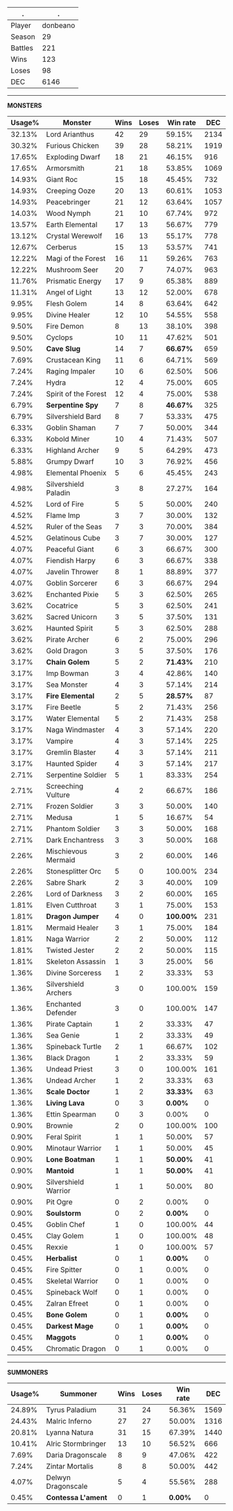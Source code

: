 .|.
|-|-
Player|donbeano
Season|29
Battles|221
Wins|123
Loses|98
DEC|6146

---
**MONSTERS**

Usage%|Monster|Wins|Loses|Win rate|DEC|
-|-|-|-|-|-|
32.13%|Lord Arianthus|42|29|59.15%|2134|
30.32%|Furious Chicken|39|28|58.21%|1919|
17.65%|Exploding Dwarf|18|21|46.15%|916|
17.65%|Armorsmith|21|18|53.85%|1069|
14.93%|Giant Roc|15|18|45.45%|732|
14.93%|Creeping Ooze|20|13|60.61%|1053|
14.93%|Peacebringer|21|12|63.64%|1057|
14.03%|Wood Nymph|21|10|67.74%|972|
13.57%|Earth Elemental|17|13|56.67%|779|
13.12%|Crystal Werewolf|16|13|55.17%|778|
12.67%|Cerberus|15|13|53.57%|741|
12.22%|Magi of the Forest|16|11|59.26%|763|
12.22%|Mushroom Seer|20|7|74.07%|963|
11.76%|Prismatic Energy|17|9|65.38%|889|
11.31%|Angel of Light|13|12|52.00%|678|
9.95%|Flesh Golem|14|8|63.64%|642|
9.95%|Divine Healer|12|10|54.55%|558|
9.50%|Fire Demon|8|13|38.10%|398|
9.50%|Cyclops|10|11|47.62%|501|
9.50%|**Cave Slug**|14|7|**66.67%**|659|
7.69%|Crustacean King|11|6|64.71%|569|
7.24%|Raging Impaler|10|6|62.50%|506|
7.24%|Hydra|12|4|75.00%|605|
7.24%|Spirit of the Forest|12|4|75.00%|538|
6.79%|**Serpentine Spy**|7|8|**46.67%**|325|
6.79%|Silvershield Bard|8|7|53.33%|475|
6.33%|Goblin Shaman|7|7|50.00%|344|
6.33%|Kobold Miner|10|4|71.43%|507|
6.33%|Highland Archer|9|5|64.29%|473|
5.88%|Grumpy Dwarf|10|3|76.92%|456|
4.98%|Elemental Phoenix|5|6|45.45%|243|
4.98%|Silvershield Paladin|3|8|27.27%|164|
4.52%|Lord of Fire|5|5|50.00%|240|
4.52%|Flame Imp|3|7|30.00%|132|
4.52%|Ruler of the Seas|7|3|70.00%|384|
4.52%|Gelatinous Cube|3|7|30.00%|127|
4.07%|Peaceful Giant|6|3|66.67%|300|
4.07%|Fiendish Harpy|6|3|66.67%|338|
4.07%|Javelin Thrower|8|1|88.89%|377|
4.07%|Goblin Sorcerer|6|3|66.67%|294|
3.62%|Enchanted Pixie|5|3|62.50%|265|
3.62%|Cocatrice|5|3|62.50%|241|
3.62%|Sacred Unicorn|3|5|37.50%|131|
3.62%|Haunted Spirit|5|3|62.50%|288|
3.62%|Pirate Archer|6|2|75.00%|296|
3.62%|Gold Dragon|3|5|37.50%|176|
3.17%|**Chain Golem**|5|2|**71.43%**|210|
3.17%|Imp Bowman|3|4|42.86%|140|
3.17%|Sea Monster|4|3|57.14%|214|
3.17%|**Fire Elemental**|2|5|**28.57%**|87|
3.17%|Fire Beetle|5|2|71.43%|256|
3.17%|Water Elemental|5|2|71.43%|258|
3.17%|Naga Windmaster|4|3|57.14%|220|
3.17%|Vampire|4|3|57.14%|225|
3.17%|Gremlin Blaster|4|3|57.14%|211|
3.17%|Haunted Spider|4|3|57.14%|217|
2.71%|Serpentine Soldier|5|1|83.33%|254|
2.71%|Screeching Vulture|4|2|66.67%|186|
2.71%|Frozen Soldier|3|3|50.00%|140|
2.71%|Medusa|1|5|16.67%|54|
2.71%|Phantom Soldier|3|3|50.00%|168|
2.71%|Dark Enchantress|3|3|50.00%|168|
2.26%|Mischievous Mermaid|3|2|60.00%|146|
2.26%|Stonesplitter Orc|5|0|100.00%|234|
2.26%|Sabre Shark|2|3|40.00%|109|
2.26%|Lord of Darkness|3|2|60.00%|165|
1.81%|Elven Cutthroat|3|1|75.00%|153|
1.81%|**Dragon Jumper**|4|0|**100.00%**|231|
1.81%|Mermaid Healer|3|1|75.00%|184|
1.81%|Naga Warrior|2|2|50.00%|112|
1.81%|Twisted Jester|2|2|50.00%|115|
1.81%|Skeleton Assassin|1|3|25.00%|56|
1.36%|Divine Sorceress|1|2|33.33%|53|
1.36%|Silvershield Archers|3|0|100.00%|159|
1.36%|Enchanted Defender|3|0|100.00%|147|
1.36%|Pirate Captain|1|2|33.33%|47|
1.36%|Sea Genie|1|2|33.33%|49|
1.36%|Spineback Turtle|2|1|66.67%|102|
1.36%|Black Dragon|1|2|33.33%|59|
1.36%|Undead Priest|3|0|100.00%|161|
1.36%|Undead Archer|1|2|33.33%|63|
1.36%|**Scale Doctor**|1|2|**33.33%**|63|
1.36%|**Living Lava**|0|3|**0.00%**|0|
1.36%|Ettin Spearman|0|3|0.00%|0|
0.90%|Brownie|2|0|100.00%|100|
0.90%|Feral Spirit|1|1|50.00%|57|
0.90%|Minotaur Warrior|1|1|50.00%|45|
0.90%|**Lone Boatman**|1|1|**50.00%**|41|
0.90%|**Mantoid**|1|1|**50.00%**|41|
0.90%|Silvershield Warrior|1|1|50.00%|80|
0.90%|Pit Ogre|0|2|0.00%|0|
0.90%|**Soulstorm**|0|2|**0.00%**|0|
0.45%|Goblin Chef|1|0|100.00%|44|
0.45%|Clay Golem|1|0|100.00%|48|
0.45%|Rexxie|1|0|100.00%|57|
0.45%|**Herbalist**|0|1|**0.00%**|0|
0.45%|Fire Spitter|0|1|0.00%|0|
0.45%|Skeletal Warrior|0|1|0.00%|0|
0.45%|Spineback Wolf|0|1|0.00%|0|
0.45%|Zalran Efreet|0|1|0.00%|0|
0.45%|**Bone Golem**|0|1|**0.00%**|0|
0.45%|**Darkest Mage**|0|1|**0.00%**|0|
0.45%|**Maggots**|0|1|**0.00%**|0|
0.45%|Chromatic Dragon|0|1|0.00%|0|

---
**SUMMONERS**

Usage%|Summoner|Wins|Loses|Win rate|DEC|
-|-|-|-|-|-|
24.89%|Tyrus Paladium|31|24|56.36%|1569|
24.43%|Malric Inferno|27|27|50.00%|1316|
20.81%|Lyanna Natura|31|15|67.39%|1440|
10.41%|Alric Stormbringer|13|10|56.52%|666|
7.69%|Daria Dragonscale|8|9|47.06%|422|
7.24%|Zintar Mortalis|8|8|50.00%|442|
4.07%|Delwyn Dragonscale|5|4|55.56%|288|
0.45%|**Contessa L'ament**|0|1|**0.00%**|0|
